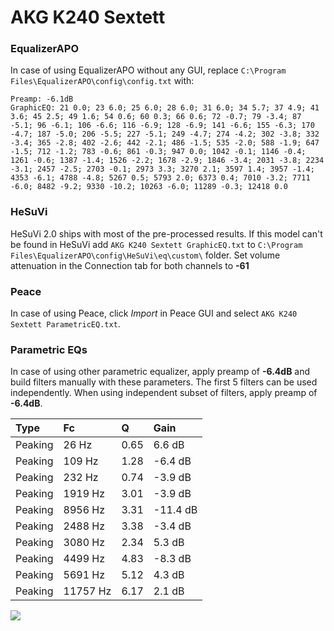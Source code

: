# AKG K240 Sextett

### EqualizerAPO
In case of using EqualizerAPO without any GUI, replace `C:\Program Files\EqualizerAPO\config\config.txt`
with:
```
Preamp: -6.1dB
GraphicEQ: 21 0.0; 23 6.0; 25 6.0; 28 6.0; 31 6.0; 34 5.7; 37 4.9; 41 3.6; 45 2.5; 49 1.6; 54 0.6; 60 0.3; 66 0.6; 72 -0.7; 79 -3.4; 87 -5.1; 96 -6.1; 106 -6.6; 116 -6.9; 128 -6.9; 141 -6.6; 155 -6.3; 170 -4.7; 187 -5.0; 206 -5.5; 227 -5.1; 249 -4.7; 274 -4.2; 302 -3.8; 332 -3.4; 365 -2.8; 402 -2.6; 442 -2.1; 486 -1.5; 535 -2.0; 588 -1.9; 647 -1.5; 712 -1.2; 783 -0.6; 861 -0.3; 947 0.0; 1042 -0.1; 1146 -0.4; 1261 -0.6; 1387 -1.4; 1526 -2.2; 1678 -2.9; 1846 -3.4; 2031 -3.8; 2234 -3.1; 2457 -2.5; 2703 -0.1; 2973 3.3; 3270 2.1; 3597 1.4; 3957 -1.4; 4353 -6.1; 4788 -4.8; 5267 0.5; 5793 2.0; 6373 0.4; 7010 -3.2; 7711 -6.0; 8482 -9.2; 9330 -10.2; 10263 -6.0; 11289 -0.3; 12418 0.0
```

### HeSuVi
HeSuVi 2.0 ships with most of the pre-processed results. If this model can't be found in HeSuVi add
`AKG K240 Sextett GraphicEQ.txt` to `C:\Program Files\EqualizerAPO\config\HeSuVi\eq\custom\` folder.
Set volume attenuation in the Connection tab for both channels to **-61**

### Peace
In case of using Peace, click *Import* in Peace GUI and select `AKG K240 Sextett ParametricEQ.txt`.

### Parametric EQs
In case of using other parametric equalizer, apply preamp of **-6.4dB** and build filters manually
with these parameters. The first 5 filters can be used independently.
When using independent subset of filters, apply preamp of **-6.4dB**.

| Type    | Fc       |    Q | Gain     |
|:--------|:---------|:-----|:---------|
| Peaking | 26 Hz    | 0.65 | 6.6 dB   |
| Peaking | 109 Hz   | 1.28 | -6.4 dB  |
| Peaking | 232 Hz   | 0.74 | -3.9 dB  |
| Peaking | 1919 Hz  | 3.01 | -3.9 dB  |
| Peaking | 8956 Hz  | 3.31 | -11.4 dB |
| Peaking | 2488 Hz  | 3.38 | -3.4 dB  |
| Peaking | 3080 Hz  | 2.34 | 5.3 dB   |
| Peaking | 4499 Hz  | 4.83 | -8.3 dB  |
| Peaking | 5691 Hz  | 5.12 | 4.3 dB   |
| Peaking | 11757 Hz | 6.17 | 2.1 dB   |

![](https://raw.githubusercontent.com/jaakkopasanen/AutoEq/master/results/innerfidelity/sbaf-serious/AKG%20K240%20Sextett/AKG%20K240%20Sextett.png)